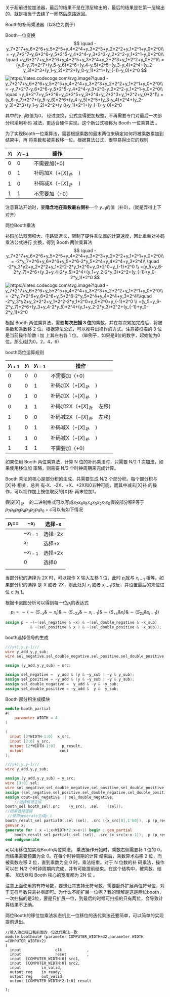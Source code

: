 关于超前进位加法器，最后的结果不是在顶层输出的，最后的结果是在第一层输出的，就是相当于去绕了一圈然后原路返回。

Booth的补码乘法器（以8位为例子）

Booth一位变换
$$
\quad -y_7*2^7+y_6*2^6+y_5*2^5+y_4*2^4+y_3*2^3+y_2*2^2+y_1*2^1+y_0*2^0\\
  = -y_7*2^7-y_6*2^6-y_5*2^5-y_4*2^4-y_3*2^3-y_2*2^2-y_1*2^1-y_0*2^0\\
  \quad +y_6*2^7+y_5*2^6+y_4*2^5+y_3*2^4+y_2*2^3+y_1*2^2+y_0*2^1\\
  =(y_6-y_7)*2^7+(y_5-y_6)*2^6+(y_4-y_5)*2^5+(y_3-y_4)*2^4+(y_2-y_3)*2^3+(y_1-y_2)*2^2+(y_0-y_1)*2^1+(y_{-1}-y_0)*2^0
$$
  <img src="https://latex.codecogs.com/svg.image?\quad&space;-y_7*2^7&plus;y_6*2^6&plus;y_5*2^5&plus;y_4*2^4&plus;y_3*2^3&plus;y_2*2^2&plus;y_1*2^1&plus;y_0*2^0\\&space;&space;=&space;-y_7*2^7-y_6*2^6-y_5*2^5-y_4*2^4-y_3*2^3-y_2*2^2-y_1*2^1-y_0*2^0\\&space;&space;\quad&space;&plus;y_6*2^7&plus;y_5*2^6&plus;y_4*2^5&plus;y_3*2^4&plus;y_2*2^3&plus;y_1*2^2&plus;y_0*2^1\\&space;&space;=(y_6-y_7)*2^7&plus;(y_5-y_6)*2^6&plus;(y_4-y_5)*2^5&plus;(y_3-y_4)*2^4&plus;(y_2-y_3)*2^3&plus;(y_1-y_2)*2^2&plus;(y_0-y_1)*2^1&plus;(y_{-1}-y_0)*2^0" title="https://latex.codecogs.com/svg.image?\quad -y_7*2^7+y_6*2^6+y_5*2^5+y_4*2^4+y_3*2^3+y_2*2^2+y_1*2^1+y_0*2^0\\ = -y_7*2^7-y_6*2^6-y_5*2^5-y_4*2^4-y_3*2^3-y_2*2^2-y_1*2^1-y_0*2^0\\ \quad +y_6*2^7+y_5*2^6+y_4*2^5+y_3*2^4+y_2*2^3+y_1*2^2+y_0*2^1\\ =(y_6-y_7)*2^7+(y_5-y_6)*2^6+(y_4-y_5)*2^5+(y_3-y_4)*2^4+(y_2-y_3)*2^3+(y_1-y_2)*2^2+(y_0-y_1)*2^1+(y_{-1}-y_0)*2^0" />  

其中的$y_{-1}$取值为0， 经过变换，公式变得更加规整，不再需要专门对最后一次部分积采用补码 减法，更适合硬件实现。这个新公式被称为 Booth 一位乘算法 。

 为了实现Booth一位乘算法，需要根据乘数的最末两位来确定如何将被乘数累加到结果中，再 将乘数和被乘数移一位。根据算法公式，很容易得出它的规则 

| $y_i$ | $y_{i-1}$ | 操作                     |
| ----- | --------- | ------------------------ |
| 0     | 0         | 不需要加(+0)             |
| 0     | 1         | 补码加X（$+[X]_补\quad$) |
| 1     | 0         | 补码减X（$-[X]_补\quad$) |
| 1     | 1         | 不需要加（+0）           |

 注意算法开始时，要**隐含地在乘数最右侧补**一个 $y_{-1}$的值（补0）。(就是弄得上下对齐)

两位Booth乘法

 补码加法器面积大、电路延迟长，限制了硬件乘法器的计算速度，因此重新对补码乘法公式进行 变换，得到 Booth 两位乘算法 
$$
\quad -y_7*2^7+y_6*2^6+y_5*2^5+y_4*2^4+y_3*2^3+y_2*2^2+y_1*2^1+y_0*2^0\\
  = -2*y_7*2^6+y_6*2^6+y_5*2^6-2*y_5*2^4+y_4*2^4+y_3*2^4\\
\quad  -2*y_3*y2+y_2*2^2+y_1*2^2-2*y_1*2^0+y_0*2^0+y_{-1}*2^0 \\
  =(y_5+y_6-2*y_7)*2^6+(y_3+y_4-2*y_5)*2^4+(y_1+y_2-2*y_3)*2^2+(y_{-1}+y_0-2*y_1)*2^0
$$
   <img src="https://latex.codecogs.com/svg.image?\quad&space;-y_7*2^7&plus;y_6*2^6&plus;y_5*2^5&plus;y_4*2^4&plus;y_3*2^3&plus;y_2*2^2&plus;y_1*2^1&plus;y_0*2^0\\&space;&space;=&space;-2*y_7*2^6&plus;y_6*2^6&plus;y_5*2^6-2*y_5*2^4&plus;y_4*2^4&plus;y_3*2^4\\\quad&space;&space;-2*y_3*y2&plus;y_2*2^2&plus;y_1*2^2-2*y_1*2^0&plus;y_0*2^0&plus;y_{-1}*2^0&space;\\&space;&space;=(y_5&plus;y_6-2*y_7)*2^6&plus;(y_3&plus;y_4-2*y_5)*2^4&plus;(y_1&plus;y_2-2*y_3)*2^2&plus;(y_{-1}&plus;y_0-2*y_1)*2^0" title="https://latex.codecogs.com/svg.image?\quad -y_7*2^7+y_6*2^6+y_5*2^5+y_4*2^4+y_3*2^3+y_2*2^2+y_1*2^1+y_0*2^0\\ = -2*y_7*2^6+y_6*2^6+y_5*2^6-2*y_5*2^4+y_4*2^4+y_3*2^4\\\quad -2*y_3*y2+y_2*2^2+y_1*2^2-2*y_1*2^0+y_0*2^0+y_{-1}*2^0 \\ =(y_5+y_6-2*y_7)*2^6+(y_3+y_4-2*y_5)*2^4+(y_1+y_2-2*y_3)*2^2+(y_{-1}+y_0-2*y_1)*2^0" />  

根据 Booth 两位乘算法，需要**每次扫描 3 位**的乘数，并在每次累加完成后，将被乘数和乘数移 2 位。根据算法公式，可以推导出操作的方式。注意被扫描的 3 位是当前操作阶数 i 加 上其左右各 1 位。 (举例子，如果是8位的数字，起始位为0位。那么i就为0，2，4，6)

booth两位运算规则

| $y_{i+1}$ | $y_i$ | $y_{i-1}$ | 操作                          |
| --------- | ----- | --------- | ----------------------------- |
| 0         | 0     | 0         | 不需要加（+0）                |
| 0         | 0     | 1         | 补码加X（$+[X]_补\quad$)      |
| 0         | 1     | 0         | 补码加X（$+[X]_补\quad$)      |
| 0         | 1     | 1         | 补码加2X（$+[X]_补\quad$左移) |
| 1         | 0     | 0         | 补码减2X（$-[X]_补\quad$左移) |
| 1         | 0     | 1         | 补码减X（$-[X]_补\quad$)      |
| 1         | 1     | 0         | 补码减X（$-[X]_补\quad$)      |
| 1         | 1     | 1         | 不需要加（+0）                |

 如果使用 Booth 两位乘算法，计算 N 位的补码乘法时，只需要 N/2‑1 次加法，如果使用移位加 策略，则需要 N/2 个时钟周期来完成计算。 

 Booth 乘法的核心是部分积的生成，共需要生成 N/2 个部分积。每个部分积与 [X]补 相关，总共 有‑X、‑2X、+X、+2X和0五种可能，而其中减去[X]补 的操作，可以视作加上按位取反的[X]补 再末位加1。  

假设$[X]_补\quad$的二进制格式可以写成$x_7x_6x_5x_4x_3x_2x_1x_0$假设部分积P等于$p_7p_6p_5p_4p_3p_2p_1p_0+c$可以有如下情况

| $p_i$== | ~$x_i$     | 选择-x  |
| ------- | ---------- | ------- |
|         | ~$x_{i-1}$ | 选择-2x |
|         | $x_i$      | 选择+x  |
|         | ~$x_{i-1}$ | 选择+2x |
|         | 0          | 选择0   |
|         |            |         |

 当部分积的选择为 2X 时，可以视作 X 输入左移 1 位，此时 $p_i$就与 $x_{i-1}$ 相等。如果部分积的选择 是‑X 或者‑2X，则此处对 $x_i$ 或者 $x_{i-1}$取反，并设置最后的末位进位 c 为 1。  

根据卡诺图分析可以得到每一位$p_i$的表达式
$$
p_i=\sim (\sim(S_{-x}\& \sim x_i) \& \sim (S_{-2x} \& \sim x_{i-1}) \& \sim (S_{+x} \& x_i) \& \sim (S_{2x} \& x_{i-1}))
$$

```verilog
assign p = ~(~(sel_negative & ~x) & ~(sel_double_negative & ~x_sub) 
           & ~(sel_positive & x ) & ~(sel_double_positive &  x_sub));
```

booth选择信号的生成

```verilog
///y+1,y,y-1///
wire y_add,y,y_sub;
wire sel_negative,sel_double_negative,sel_positive,sel_double_positive;

assign {y_add,y,y_sub} = src;

assign sel_negative =  y_add & (y & ~y_sub | ~y & y_sub);
assign sel_positive = ~y_add & (y & ~y_sub | ~y & y_sub);
assign sel_double_negative =  y_add & ~y & ~y_sub;
assign sel_double_positive = ~y_add &  y &  y_sub;
```

Booth 部分积生成模块

```verilog
module booth_partial
#(
    parameter WIDTH = 4
)

(
  input [2*WIDTH-1:0]  x_src,
  input [2:0] y_src,
  output [2*WIDTH-1:0]   p_result,
  output                cout 
);

///y+1,y,y-1///
wire y_add,y,y_sub;

assign {y_add,y,y_sub} = y_src;
wire [3:0] sel;
wire sel_negative,sel_double_negative,sel_positive,sel_double_positive;
assign {sel_negative,sel_positive,sel_double_negative,sel_double_positive}=sel;
assign cout=sel_negative || sel_double_negative;
    //选择信号生成
booth_sel booth_sel(.src    (y_src), .sel    (sel));
//结果选择逻辑
 //使用generate生成p_i
booth_result_sel partial0(.sel (sel), .src ({x_src[0],1'b0}), .p (p_result[0]));
genvar x;
generate for ( x =1;x<WIDTH*2;x=x+1) begin : gen_partial
    booth_result_sel partial(.sel (sel), .src (x_src[x:x-1]), .p (p_result[x]));
end endgenerate
```



可以用移位加实现Booth两位乘法， 乘法操作开始时，乘数右侧需要补 1 位的 0，而结果需要预置为全 0。在每个时钟周期的计算  结束后，乘数算术右移 2 位，而被乘数左移 2 位，直到乘数为全 0 时，乘法结束。对于 N 位数的补 码乘法，操作可以在 N/2 个时钟周期内完成，并有可能提前结束。在这个结构中，被乘数、结果、 加法器和 Booth 核心的宽度都为 2N 位 。

注意上面使用的有符号数，要想让其支持无符号数，需要额外扩展两位符号位，对于无符号数只需补零即可。为什么不能扩展一位呢？我的理解是这是两位booth，一次扫描的是3位，要是只扩展一位，到最后的时候可扫描的只有两位，会导致计算结果不正确。

两位Booth的移位加乘法状态机比一位移位的迭代乘法还要简单，可以简单的实现提前退出。

```
//输入输出端口和前面的一位迭代乘法一致
module boothmul# (parameter COMPUTER_WIDTH=32,parameter WIDTH =COMPUTER_WIDTH+2)
(
  input               clk           ,
  input               reset         ,
  input  [COMPUTER_WIDTH:0] src1,
  input  [COMPUTER_WIDTH:0] src2,
  input         in_valid,
  output reg    in_ready,
  output reg    out_valid,
  output [COMPUTER_WIDTH*2-1:0] result

);
```

